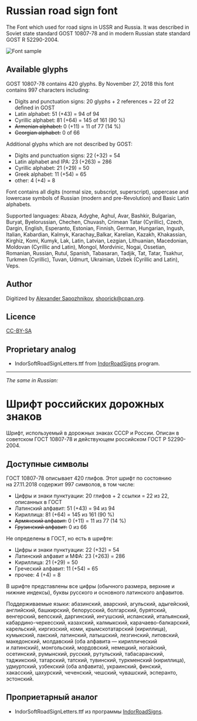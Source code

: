 Russian road sign font
======================

The Font which used for road signs in USSR and Russia.
It was described in Soviet state standard GOST 10807-78 and
in modern Russian state standard GOST R 52290-2004.

![Font sample](http://habrastorage.org/storage2/fb7/716/823/fb771682308a41efbfd9082e7633f7e2.png)

Available glyphs
----------------

GOST 10807-78 contains 420 glyphs.
By November 27, 2018 this font contains 997 characters including:

* Digits and punctuation signs: 20 glyphs + 2 references = 22 of 22 defined in GOST
* Latin alphabet: 51 (+43) = 94 of 94
* Cyrillic alphabet: 81 (+64) = 145 of 161 (90 %)
* ~~Armenian alphabet:~~ 0 (+11) = 11 of 77 (14 %)
* ~~Georgian alphabet:~~ 0 of 66

Additional glyphs which are not described by GOST:

* Digits and punctuation signs: 22 (+32) = 54
* Latin alphabet and IPA: 23 (+263) = 286
* Cyrillic alphabet: 21 (+29) = 50
* Greek alphabet: 11 (+54) = 65
* other: 4 (+4) = 8

Font contains all digits (normal size, subscript, superscript),
uppercase and lowercase symbols of Russian (modern and pre-Revolution)
and Basic Latin alphabets.

Supported languages:
Abaza, Adyghe, Aghul, Avar, Bashkir, Bulgarian, Buryat, Byelorussian, Chechen,
Chuvash, Crimean Tatar (Cyrillic), Czech, Dargin, English, Esperanto, Estonian,
Finnish, German, Hungarian, Ingush, Italian, Kabardian, Kalmyk,
Karachay_Balkar, Karelian, Kazakh, Khakassian, Kirghiz, Komi, Kumyk, Lak,
Latin, Latvian, Lezgian, Lithuanian, Macedonian, Moldovan (Cyrillic and Latin),
Mongol, Mordvinic, Nogai, Ossetian, Romanian, Russian, Rutul, Spanish,
Tabasaran, Tadjik, Tat, Tatar, Tsakhur, Turkmen (Cyrillic), Tuvan, Udmurt,
Ukrainian, Uzbek (Cyrillic and Latin), Veps.

Author
------

Digitized by [Alexander Sapozhnikov](http://shoorick.ru/), <shoorick@cpan.org>.

Licence
-------

[CC-BY-SA](http://creativecommons.org/licenses/by-sa/3.0/)

Proprietary analog
------------------

* IndorSoftRoadSignLetters.ttf from
[IndorRoadSigns](http://www.indorsoft.ru/products/roadsigns/) program.

--------------------------------------------------
_The same in Russian:_

Шрифт российских дорожных знаков
================================

Шрифт, используемый в дорожных знаках СССР и России.
Описан в советском ГОСТ 10807-78 и действующем российском ГОСТ Р 52290-2004.

Доступные символы
----------------

ГОСТ 10807-78 описывает 420 глифов.
Этот шрифт по состоянию на 27.11.2018 содержит 997 символов, в том числе:

* Цифры и знаки пунктуации: 20 глифов + 2 ссылки = 22 из 22, описанных в ГОСТ
* Латинский алфавит: 51 (+43) = 94 из 94
* Кириллица: 81 (+64) = 145 из 161 (90 %)
* ~~Армянский алфавит:~~ 0 (+11) = 11 из 77 (14 %)
* ~~Грузинский алфавит:~~ 0 из 66

Не определены в ГОСТ, но есть в шрифте:

* Цифры и знаки пунктуации: 22 (+32) = 54
* Латинский алфавит и МФА: 23 (+263) = 286
* Кириллица: 21 (+29) = 50
* Греческий алфавит: 11 (+54) = 65
* прочее: 4 (+4) = 8

В шрифте представлены все цифры (обычного размера, верхние и нижние индексы),
буквы русского и основного латинского алфавитов.

Поддерживаемые языки:
абазинский, аварский, агульский, адыгейский, английский, башкирский,
белорусский, болгарский, бурятский, венгерский, вепсский, даргинский,
ингушский, испанский, итальянский, кабардино-черкесский, казахский, калмыкский,
карачаево-балкарский, карельский, киргизский, коми, крымскотатарский
(кириллица), кумыкский, лакский, латинский, латышский, лезгинский, литовский,
македонский, молдавский (оба алфавита — кириллический и латинский),
монгольский, мордовский, немецкий, ногайский, осетинский, румынский, русский,
рутульский, табасаранский, таджикский, татарский, татский, тувинский,
туркменский (кириллица), удмуртский, узбекский (оба алфавита), украинский,
финский, хакасский, цахурский, чеченский, чешский, чувашский, эсперанто,
эстонский.

Проприетарный аналог
--------------------

* IndorSoftRoadSignLetters.ttf из программы
[IndorRoadSigns](http://www.indorsoft.ru/products/roadsigns/).
